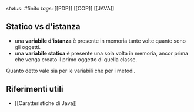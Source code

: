 *status*: #finito 
*tags*: [[PDP]] [[OOP]] [[JAVA]]

## Statico vs d'istanza

* una **variabile d'istanza** è presente in memoria tante volte quante sono gli oggetti.
* una **variabile statica** è presente una sola volta in memoria, ancor prima che venga creato il primo oggetto di quella classe.

Quanto detto vale sia per le variabili che per i metodi.

## Riferimenti utili

* [[Caratteristiche di Java]]